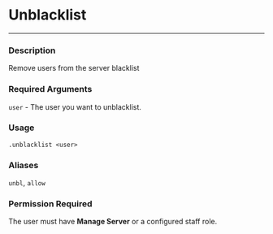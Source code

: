 # Unblacklist
---
### Description
Remove users from the server blacklist
### Required Arguments
`user` - The user you want to unblacklist.
### Usage
```
.unblacklist <user>
```
### Aliases
`unbl`, `allow`
### Permission Required
The user must have **Manage Server** or a configured staff role.
